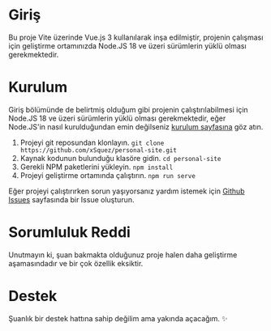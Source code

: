 # Giriş

Bu proje Vite üzerinde Vue.js 3 kullanılarak inşa edilmiştir, projenin çalışması için geliştirme ortamınızda Node.JS 18 ve üzeri sürümlerin yüklü olması gerekmektedir.

# Kurulum

Giriş bölümünde de belirtmiş olduğum gibi projenin çalıştırılabilmesi için Node.JS 18 ve üzeri sürümlerin yüklü olması gerekmektedir, eğer Node.JS'in nasıl kurulduğundan emin değilseniz [kurulum sayfasına](https://nodejs.dev/en/learn/how-to-install-nodejs/) göz atın.

1. Projeyi git reposundan klonlayın. `git clone https://github.com/xSquez/personal-site.git`
2. Kaynak kodunun bulunduğu klasöre gidin. `cd personal-site`
3. Gerekli NPM paketlerini yükleyin. `npm install`
4. Projeyi geliştirme ortamında çalıştırın. `npm run serve`

Eğer projeyi çalıştırırken sorun yaşıyorsanız yardım istemek için [Github Issues](https://github.com/xSquez/personal-site/issues) sayfasında bir Issue oluşturun.

# Sorumluluk Reddi

Unutmayın ki, şuan bakmakta olduğunuz proje halen daha geliştirme aşamasındadır ve bir çok özellik eksiktir.

# Destek

Şuanlık bir destek hattına sahip değilim ama yakında açacağım. ✨
